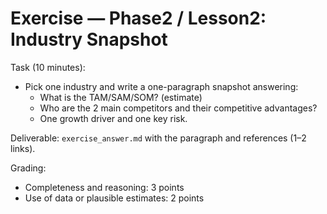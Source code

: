 # Exercise — Phase2 / Lesson2: Industry Snapshot

Task (10 minutes):
- Pick one industry and write a one-paragraph snapshot answering:
  - What is the TAM/SAM/SOM? (estimate)
  - Who are the 2 main competitors and their competitive advantages?
  - One growth driver and one key risk.

Deliverable: `exercise_answer.md` with the paragraph and references (1–2 links).

Grading:
- Completeness and reasoning: 3 points
- Use of data or plausible estimates: 2 points

